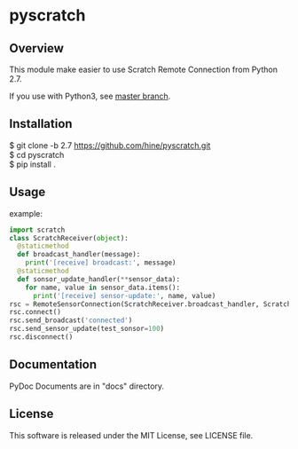 # pyscratch

## Overview

This module make easier to use Scratch Remote Connection from Python 2.7.  

If you use with Python3, see [master branch](https://github.com/hine/pyscratch/tree/master).

## Installation

$ git clone -b 2.7 https://github.com/hine/pyscratch.git  
$ cd pyscratch  
$ pip install .  

## Usage

example:  
```py
import scratch
class ScratchReceiver(object):
  @staticmethod
  def broadcast_handler(message):
    print('[receive] broadcast:', message)
  @staticmethod
  def sonsor_update_handler(**sensor_data):
    for name, value in sensor_data.items():
      print('[receive] sensor-update:', name, value)
rsc = RemoteSensorConnection(ScratchReceiver.broadcast_handler, ScratchReceiver.sonsor_update_handler)  
rsc.connect()  
rsc.send_broadcast('connected')  
rsc.send_sensor_update(test_sonsor=100)  
rsc.disconnect()  
```

## Documentation

PyDoc Documents are in "docs" directory.  

## License
This software is released under the MIT License, see LICENSE file.
